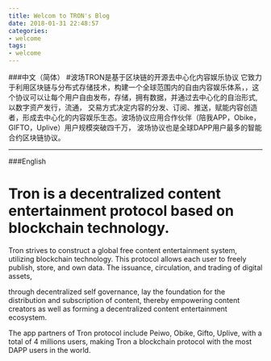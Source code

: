 ```yaml
---
title: Welcom to TRON's Blog
date: 2018-01-31 22:48:57
categories:
- welcome
tags:
- welcome
---
```

###中文（简体）
#波场TRON是基于区块链的开源去中心化内容娱乐协议
它致力于利用区块链与分布式存储技术，构建一个全球范围内的自由内容娱乐体系，，这个协议可以让每个用户自由发布，存储，拥有数据，并通过去中心化的自治形式,以数字资产发行，流通，
交易方式决定内容的分发、订阅、推送，赋能内容创造者，形成去中心化的内容娱乐生态。波场协议应用合作伙伴（陪我APP，Obike，GIFTO，Uplive）用户规模突破四千万，
波场协议也是全球DAPP用户最多的智能合约区块链协议。

--------------------------------------------------
###English

# Tron is a decentralized content entertainment protocol based on blockchain technology.
Tron strives to construct a global free content entertainment system, utilizing blockchain technology. This protocol allows each user to freely publish, store, and own data. The issuance, circulation, and trading of digital assets,

through decentralized self governance, lay the foundation for the distribution and subscription of content, thereby empowering content creators as well as forming a decentralized content entertainment ecosystem.

The app partners of Tron protocol include Peiwo, Obike, Gifto, Uplive, with a total of 4 millions users, making Tron a blockchain protocol with the most DAPP users in the world.

